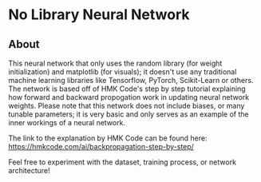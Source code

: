 # No Library Neural Network
## About
This neural network that only uses the random library (for weight initialization) and matplotlib (for visuals); it doesn't use any traditional machine learning libraries like Tensorflow, PyTorch, Scikit-Learn or others. The network is based off of HMK Code's step by step tutorial explaining how forward and backward propogation work in updating neural network weights. Please note that this network does not include biases, or many tunable parameters; it is very basic and only serves as an example of the inner workings of a neural network.

The link to the explanation by HMK Code can be found here: https://hmkcode.com/ai/backpropagation-step-by-step/

Feel free to experiment with the dataset, training process, or network architecture!
